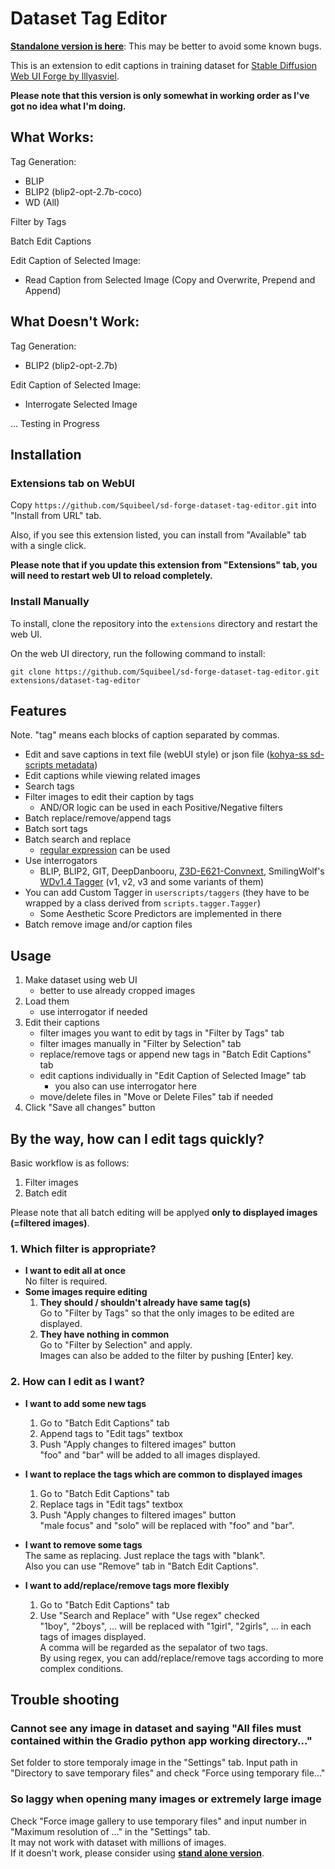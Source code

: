 # Dataset Tag Editor
[**Standalone version is here**](https://github.com/toshiaki1729/dataset-tag-editor-standalone): This may be better to avoid some known bugs.

This is an extension to edit captions in training dataset for [Stable Diffusion Web UI Forge by lllyasviel](https://github.com/lllyasviel/stable-diffusion-webui-forge).

**Please note that this version is only somewhat in working order as I've got no idea what I'm doing.** 

## What Works:
Tag Generation:
- BLIP
- BLIP2 (blip2-opt-2.7b-coco)
- WD (All)
  
Filter by Tags

Batch Edit Captions

Edit Caption of Selected Image:
- Read Caption from Selected Image (Copy and Overwrite, Prepend and Append)

## What Doesn't Work:
Tag Generation:
- BLIP2 (blip2-opt-2.7b)
  
Edit Caption of Selected Image:
- Interrogate Selected Image

... Testing in Progress

## Installation
### Extensions tab on WebUI
Copy `https://github.com/Squibeel/sd-forge-dataset-tag-editor.git` into "Install from URL" tab.

Also, if you see this extension listed, you can install from "Available" tab with a single click.

**Please note that if you update this extension from "Extensions" tab, you will need to restart web UI to reload completely.**  

### Install Manually
To install, clone the repository into the `extensions` directory and restart the web UI.

On the web UI directory, run the following command to install:
```commandline
git clone https://github.com/Squibeel/sd-forge-dataset-tag-editor.git extensions/dataset-tag-editor
```

## Features
Note. "tag" means each blocks of caption separated by commas.
- Edit and save captions in text file (webUI style) or json file ([kohya-ss sd-scripts metadata](https://github.com/kohya-ss/sd-scripts))
- Edit captions while viewing related images
- Search tags
- Filter images to edit their caption by tags
  - AND/OR logic can be used in each Positive/Negative filters
- Batch replace/remove/append tags
- Batch sort tags
- Batch search and replace
  - [regular expression](https://docs.python.org/3/library/re.html#regular-expression-syntax) can be used
- Use interrogators
  - BLIP, BLIP2, GIT, DeepDanbooru, [Z3D-E621-Convnext](https://huggingface.co/toynya/Z3D-E621-Convnext), SmilingWolf's [WDv1.4 Tagger](https://huggingface.co/SmilingWolf) (v1, v2, v3 and some variants of them)
- You can add Custom Tagger in `userscripts/taggers` (they have to be wrapped by a class derived from `scripts.tagger.Tagger`)
  - Some Aesthetic Score Predictors are implemented in there
- Batch remove image and/or caption files


## Usage
1. Make dataset using web UI
    - better to use already cropped images
1. Load them
    - use interrogator if needed
1. Edit their captions
    - filter images you want to edit by tags in "Filter by Tags" tab
    - filter images manually in "Filter by Selection" tab
    - replace/remove tags or append new tags in "Batch Edit Captions" tab
    - edit captions individually in "Edit Caption of Selected Image" tab
      - you also can use interrogator here
    - move/delete files in "Move or Delete Files" tab if needed
1. Click "Save all changes" button


## By the way, how can I edit tags quickly?

Basic workflow is as follows:

1. Filter images
1. Batch edit

Please note that all batch editing will be applyed **only to displayed images (=filtered images)**.

### 1. Which filter is appropriate?
- **I want to edit all at once**  
  No filter is required.
- **Some images require editing**  
  1. **They should / shouldn't already have same tag(s)**  
    Go to "Filter by Tags" so that the only images to be edited are displayed.
  1. **They have nothing in common**  
    Go to "Filter by Selection" and apply.  
    Images can also be added to the filter by pushing [Enter] key.

### 2. How can I edit as I want?
- **I want to add some new tags**
  1. Go to "Batch Edit Captions" tab
  1. Append tags to "Edit tags" textbox
  1. Push "Apply changes to filtered images" button  
  "foo" and "bar" will be added to all images displayed.

- **I want to replace the tags which are common to displayed images**
  1. Go to "Batch Edit Captions" tab
  1. Replace tags in "Edit tags" textbox
  1. Push "Apply changes to filtered images" button  
  "male focus" and "solo" will be replaced with "foo" and "bar".

- **I want to remove some tags**  
  The same as replacing. Just replace the tags with "blank".  
  Also you can use "Remove" tab in "Batch Edit Captions".

- **I want to add/replace/remove tags more flexibly**
  1. Go to "Batch Edit Captions" tab
  2. Use "Search and Replace" with "Use regex" checked  
  "1boy", "2boys", … will be replaced with "1girl", "2girls", … in each tags of images displayed.  
  A comma will be regarded as the sepalator of two tags.  
  By using regex, you can add/replace/remove tags according to more complex conditions.


## Trouble shooting
### Cannot see any image in dataset and saying "All files must contained within the Gradio python app working directory…"
Set folder to store temporaly image in the "Settings" tab.
Input path in "Directory to save temporary files" and check "Force using temporary file…"

### So laggy when opening many images or extremely large image
Check "Force image gallery to use temporary files" and input number in "Maximum resolution of ..." in the "Settings" tab.  
It may not work with dataset with millions of images.  
If it doesn't work, please consider using [**stand alone version**](https://github.com/toshiaki1729/dataset-tag-editor-standalone).  
